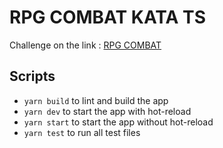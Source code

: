 # RPG COMBAT KATA TS

Challenge on the link : [RPG COMBAT](https://github.com/ardalis/kata-catalog/blob/main/katas/RPG%20Combat.md)

## Scripts

- `yarn build` to lint and build the app
- `yarn dev` to start the app with hot-reload
- `yarn start` to start the app without hot-reload
- `yarn test` to run all test files
